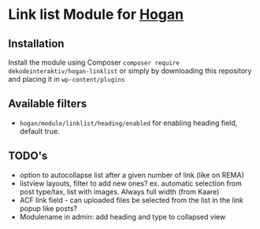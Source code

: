# Link list Module for [Hogan](https://github.com/dekodeinteraktiv/hogan-core)

## Installation
Install the module using Composer `composer require dekodeinteraktiv/hogan-linklist` or simply by downloading this repository and placing it in `wp-content/plugins`

## Available filters
- `hogan/module/linklist/heading/enabled` for enabling heading field, default true.

## TODO's
- option to autocollapse list after a given number of link (like on REMA)
- listview layouts, filter to add new ones? ex. automatic selection from post type/tax, list with images. Always full width (from Kaare)
- ACF link field - can uploaded files be selected from the list in the link popup like posts?
- Modulename in admin: add heading and type to collapsed view
